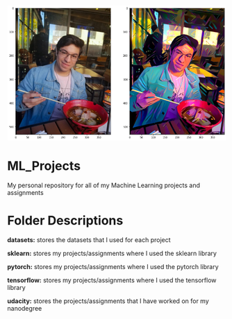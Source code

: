 ![GitHub Logo](style_transfer.png)

# ML_Projects
My personal repository for all of my Machine Learning projects and assignments

# Folder Descriptions
**datasets:** stores the datasets that I used for each project

**sklearn:** stores my projects/assignments where I used the sklearn library

**pytorch:** stores my projects/assignments where I used the pytorch library

**tensorflow:** stores my projects/assignments where I used the tensorflow library

**udacity:** stores the projects/assignments that I have worked on for my nanodegree

